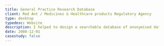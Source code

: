 ```yaml
---
title: General Practice Research Database
client: Red Ant / Medicines & Healthcare products Regulatory Agency
type: desktop
typedesc: Website
description: I helped to design a searchable database of anonymised data from 3.6 million UK patient records. A wide range of UK and international organisations use or commission research from the GPRD.
date: 2008-12-01
casestudy: false
---
```

